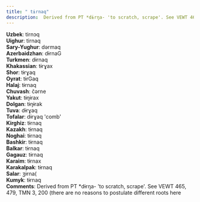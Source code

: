 ```yaml
---
title: " tɨrnaq"
description:  Derived from PT *dɨrŋa- 'to scratch, scrape'. See VEWT 465, 479, TMN 3, 200 (there are no reasons to postulate different roots here
---
```


<strong>Uzbek</strong>:  tirnɔq<br>
<strong>Uighur</strong>:  tirnaq<br>
<strong>Sary-Yughur</strong>:  dǝrmaq<br>
<strong>Azerbaidzhan</strong>:  dɨrnaG<br>
<strong>Turkmen</strong>:  dɨrnaq<br>
<strong>Khakassian</strong>:  tɨrɣax<br>
<strong>Shor</strong>:  tɨrɣaq<br>
<strong>Oyrat</strong>:  tɨrGaq<br>
<strong>Halaj</strong>:  tɨrnaq<br>
<strong>Chuvash</strong>:  čǝrne<br>
<strong>Yakut</strong>:  tɨŋɨrax<br>
<strong>Dolgan</strong>:  tɨŋɨrak<br>
<strong>Tuva</strong>:  dɨrɣaq<br>
<strong>Tofalar</strong>:  dɨrɣaq 'comb'<br>
<strong>Kirghiz</strong>:  tɨrnaq<br>
<strong>Kazakh</strong>:  tɨrnaq<br>
<strong>Noghai</strong>:  tɨrnaq<br>
<strong>Bashkir</strong>:  tɨrnaq<br>
<strong>Balkar</strong>:  tɨrnaq<br>
<strong>Gagauz</strong>:  tɨrnaq<br>
<strong>Karaim</strong>:  tɨrnax<br>
<strong>Karakalpak</strong>:  tɨrnaq<br>
<strong>Salar</strong>:  ʒɨrna(<br>
<strong>Kumyk</strong>:  tɨrnaq<br>
<strong>Comments</strong>:  Derived from PT *dɨrŋa- 'to scratch, scrape'. See VEWT 465, 479, TMN 3, 200 (there are no reasons to postulate different roots here<br>


